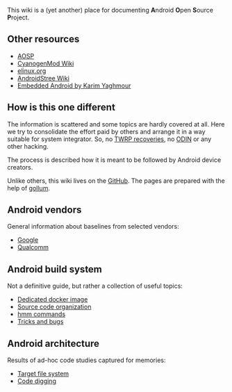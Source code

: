 This wiki is a (yet another) place for documenting **A**ndroid **O**pen **S**ource **P**roject.

## Other resources

* [AOSP](https://source.android.com/)
* [CyanogenMod Wiki](https://wiki.cyanogenmod.org/w/Main_Page)
* [elinux.org](http://elinux.org/Category:Android)
* [AndroidStree Wiki](http://wiki.androidstreet.net/)
* [Embedded Android by Karim Yaghmour](http://shop.oreilly.com/product/0636920021094.do)

## How is this one different

The information is scattered and some topics are hardly covered at all. Here we try to consolidate the effort paid by others and arrange it in a way suitable for system integrator. So, no [TWRP recoveries](https://twrp.me/), no [ODIN](http://www.droidviews.com/download-odin-tool-for-samsung-galaxy-devices-all-versions/) or any other hacking.

The process is described how it is meant to be followed by Android device creators.

Unlike others, this wiki lives on the [GitHub](https://github.com/RomanSaveljev/aosp-wiki). The pages are prepared with the help of [gollum](https://github.com/gollum/gollum).

## Android vendors

General information about baselines from selected vendors:

* [Google](vendors/Android-by-Google)
* [Qualcomm](vendors/Android-by-Qualcomm)

## Android build system

Not a definitive guide, but rather a collection of useful topics:

* [Dedicated docker image](android-build-system/docker-image.md)
* [Source code organization](android-build-system/source-code-organization.md)
* [hmm commands](android-build-system/hmm-commands.md)
* [Tricks and bugs](android-build-system/tricks-and-bugs.md)

## Android architecture

Results of ad-hoc code studies captured for memories:

* [Target file system](android-architecture/target-file-system.md)
* [Code digging](android-architecture/Code-digging)
